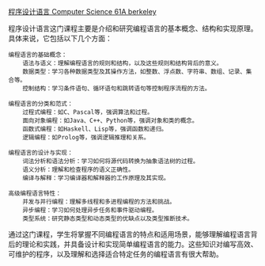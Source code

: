 [程序设计语言 Computer Science 61A berkeley](https://www.bilibili.com/video/BV18x411n7aL?p=38)

程序设计语言这门课程主要是介绍和研究编程语言的基本概念、结构和实现原理。具体来说，它包括以下几个方面：

    编程语言的基础概念：
        语法与语义：理解编程语言的规则和结构，以及这些规则和结构背后的意义。
        数据类型：学习各种数据类型及其操作方法，如整数、浮点数、字符串、数组、记录、集合等。
        控制结构：学习条件语句、循环语句和跳转语句等控制程序流程的方法。

    编程语言的分类和范式：
        过程式编程：如C、Pascal等，强调算法和过程。
        面向对象编程：如Java、C++、Python等，强调对象和类的概念。
        函数式编程：如Haskell、Lisp等，强调函数和递归。
        逻辑编程：如Prolog等，强调逻辑推理和关系。

    编程语言的设计与实现：
        词法分析和语法分析：学习如何将源代码转换为抽象语法树的过程。
        语义分析：理解和检查程序的语义正确性。
        编译与解释：学习编译器和解释器的工作原理及其实现。

    高级编程语言特性：
        并发与并行编程：理解多线程和多进程编程的方法和挑战。
        异步编程：学习如何处理异步任务和事件驱动编程。
        类型系统：研究静态类型和动态类型的优缺点以及类型推断技术。

通过这门课程，学生将掌握不同编程语言的特点和适用场景，能够理解编程语言背后的理论和实践，并具备设计和实现简单编程语言的能力。这些知识对编写高效、可维护的程序，以及理解和选择适合特定任务的编程语言有很大帮助。
